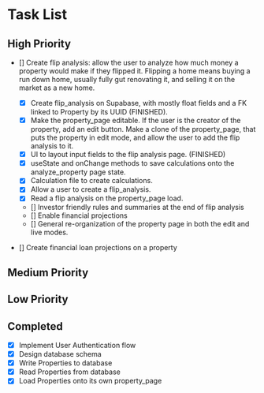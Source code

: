 # Task List

## High Priority
-   [] Create flip analysis: allow the user to analyze how much money a property would make if they flipped it. Flipping a home means buying a run down home, usually fully gut renovating it, and selling it on the market as a new home.
    - [x] Create flip_analysis on Supabase, with mostly float fields and a FK linked to Property by its UUID (FINISHED).
    - [x] Make the property_page editable. If the user is the creator of the property, add an edit button. Make a clone of the property_page, that puts the property in edit mode, and allow the user to add the flip analysis to it.
    - [x] UI to layout input fields to the flip analysis page. (FINISHED)
    - [x] useState and onChange methods to save calculations onto the analyze_property page state.
    - [x] Calculation file to create calculations.
    - [x] Allow a user to create a flip_analysis.
    - [x] Read a flip analysis on the property_page load.
    - [] Investor friendly rules and summaries at the end of flip analysis
    - [] Enable financial projections
    - [] General re-organization of the property page in both the edit and live modes.

-   [] Create financial loan projections on a property

## Medium Priority

## Low Priority


## Completed

-   [x] Implement User Authentication flow
-   [x] Design database schema
-   [x] Write Properties to database
-   [x] Read Properties from database
-   [x] Load Properties onto its own property_page
